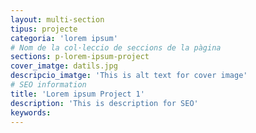 ```yaml
---
layout: multi-section
tipus: projecte
categoria: 'lorem ipsum'
# Nom de la col·leccio de seccions de la pàgina
sections: p-lorem-ipsum-project
cover_imatge: datils.jpg
descripcio_imatge: 'This is alt text for cover image'
# SEO information
title: 'Lorem ipsum Project 1'
description: 'This is description for SEO'
keywords:
---
```

